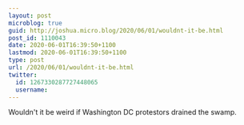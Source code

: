 ```yaml
---
layout: post
microblog: true
guid: http://joshua.micro.blog/2020/06/01/wouldnt-it-be.html
post_id: 1110043
date: 2020-06-01T16:39:50+1100
lastmod: 2020-06-01T16:39:50+1100
type: post
url: /2020/06/01/wouldnt-it-be.html
twitter:
  id: 1267330287727448065
  username: 
---
```

Wouldn't it be weird if Washington DC protestors drained the swamp.
